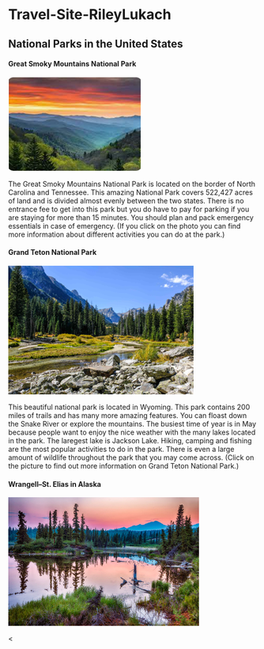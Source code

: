 # Travel-Site-RileyLukach
<!DOCTYPE html>
<html>
  <h2>National Parks in the United States</h2>
  <h4>Great Smoky Mountains National Park</h4>
<p><a href="https://www.explorebrysoncity.com/things-to-do/great-smoky-mountains-national-park/"><img src="great.png.png" alt="great"></a></p>
<p>The Great Smoky Mountains National Park is located on the border of North Carolina and Tennessee. This amazing National Park covers 522,427 acres of land and is divided almost evenly between the two states. There is no entrance fee to get into this park but you do have to pay for parking if you are staying for more than 15 minutes. You should plan and pack emergency essentials in case of emergency. (If you click on the photo you can find more information about different activities you can do at the park.)</p>


<h4>Grand Teton National Park</h4>
<p><a href="https://www.nps.gov/grte/index.htm"><img src="grand.png.png" alt="grand"></a></p>
<p>This beautiful national park is located in Wyoming. This park contains 200 miles of trails and has many more amazing features. You can floast down the Snake River or explore the mountains. The busiest time of year is in May because people want to enjoy the nice weather with the many lakes located in the park. The laregest lake is Jackson Lake. Hiking, camping and fishing are the most popular activities to do in the park. There is even a large amount of wildlife throughout the park that you may come across. (Click on the picture to find out more information on Grand Teton National Park.)</p>


<h4>Wrangell–St. Elias in Alaska</h4>
<p><a href="https://www.nps.gov/wrst/index.htm"><img src="alaska.png.png" alt="alaska"></a></p>
<

